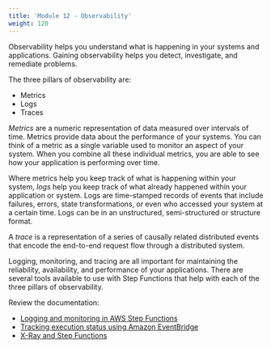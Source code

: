 ```yaml
---
title: 'Module 12 - Observability'
weight: 120
---
```

Observability helps you understand what is happening in your systems and applications. Gaining observability helps you detect, investigate, and remediate problems.

The three pillars of observability are:
- Metrics
- Logs
- Traces

*Metrics* are a numeric representation of data measured over intervals of time. Metrics provide data about the performance of your systems. You can think of a metric as a single variable used to monitor an aspect of your system. When you combine all these individual metrics, you are able to see how your application is performing over time.

Where metrics help you keep track of what is happening within your system, *logs* help you keep track of what already happened within your application or system. Logs are time-stamped records of events that include failures, errors, state transformations, or even who accessed your system at a certain time. Logs can be in an unstructured, semi-structured or structure format.

A *trace* is a representation of a series of causally related distributed events that encode the end-to-end request flow through a distributed system.

Logging, monitoring, and tracing are all important for maintaining the reliability, availability, and performance of your applications. There are several tools available to use with Step Functions that help with each of the three pillars of observability. 

Review the documentation:
- [Logging and monitoring in AWS Step Functions](https://docs.aws.amazon.com/step-functions/latest/dg/monitoring-logging.html)
- [Tracking execution status using Amazon EventBridge](https://docs.aws.amazon.com/step-functions/latest/dg/cw-events.html)
- [X-Ray and Step Functions](https://docs.aws.amazon.com/step-functions/latest/dg/concepts-xray-tracing.html)


